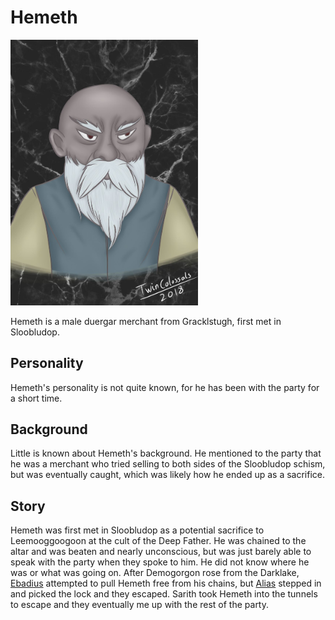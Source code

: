 # Hemeth

<img src="hemeth.jpg" width="300px">

Hemeth is a male duergar merchant from Gracklstugh, first met in Sloobludop.

## Personality
Hemeth's personality is not quite known, for he has been with the party for a short time.

## Background
Little is known about Hemeth's background. He mentioned to the party that he was a merchant who tried selling to both sides of the Sloobludop schism, but was eventually caught, which was likely how he ended up as a sacrifice.

## Story
Hemeth was first met in Sloobludop as a potential sacrifice to Leemooggoogoon at the cult of the Deep Father. He was chained to the altar and was beaten and nearly unconscious, but was just barely able to speak with the party when they spoke to him. He did not know where he was or what was going on. After Demogorgon rose from the Darklake, [Ebadius](../pcs/ebadius.md) attempted to pull Hemeth free from his chains, but [Alias](../pcs/alias.md) stepped in and picked the lock and they escaped. Sarith took Hemeth into the tunnels to escape and they eventually me up with the rest of the party.
